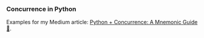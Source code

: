 ### Concurrence in Python

Examples for my Medium article: [Python + Concurrence: A Mnemonic Guide🚦](https://medium.com/python-for-the-utopian/python-concurrence-a-mnemonic-guide-7304867cbfb7).
